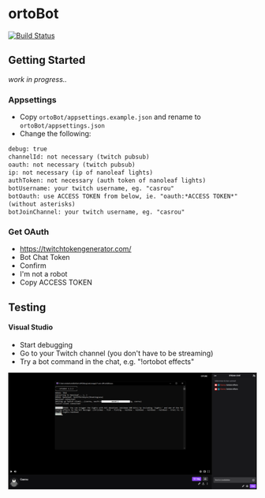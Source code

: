 # ortoBot
[![Build Status](https://travis-ci.com/casrou/ortoBot.svg?token=9rfyGsm1xydBPACurxpn&branch=master)](https://travis-ci.com/casrou/ortoBot)

## Getting Started
_work in progress.._
### Appsettings
- Copy `ortoBot/appsettings.example.json` and rename to `ortoBot/appsettings.json`
- Change the following:
```
debug: true
channelId: not necessary (twitch pubsub)
oauth: not necessary (twitch pubsub)
ip: not necessary (ip of nanoleaf lights)
authToken: not necessary (auth token of nanoleaf lights)
botUsername: your twitch username, eg. "casrou"
botOauth: use ACCESS TOKEN from below, ie. "oauth:*ACCESS TOKEN*" (without asterisks)
botJoinChannel: your twitch username, eg. "casrou"
```
### Get OAuth
- https://twitchtokengenerator.com/
- Bot Chat Token
- Confirm
- I'm not a robot
- Copy ACCESS TOKEN

## Testing
#### Visual Studio
- Start debugging
- Go to your Twitch channel (you don't have to be streaming)
- Try a bot command in the chat, e.g. "!ortobot effects"

![The output of the command should then be printed to the console](https://github.com/casrou/ortobot/raw/master/media/gettingstarted1.png "Getting Started")
